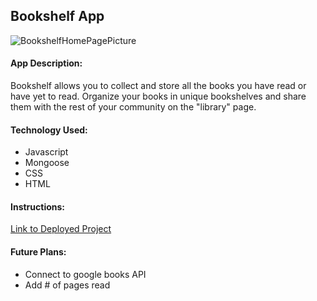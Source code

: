 ## Bookshelf App

![BookshelfHomePagePicture](bookshelfApp.png)

#### App Description:
Bookshelf allows you to collect and store all the books you have read or have yet to read. Organize your books in unique bookshelves and share them with the rest of your community on the "library" page. 

#### Technology Used:
* Javascript
* Mongoose
* CSS
* HTML

#### Instructions:

[Link to Deployed Project](https://bookshelf-project-app-532bd2f3bcab.herokuapp.com/)



#### Future Plans:
* Connect to google books API
* Add # of pages read

